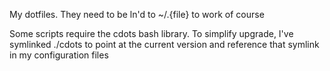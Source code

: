 My dotfiles. They need to be ln'd to ~/.{file} to work of course

Some scripts require the cdots bash library.  To simplify upgrade, I've symlinked ./cdots to point at the current version and reference that symlink in my configuration files

